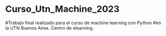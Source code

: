 # Curso_Utn_Machine_2023

#Trabajo final realizado para el curso de machine learning con Python
#en la UTN Buenos Aires. Centro de elearning. 